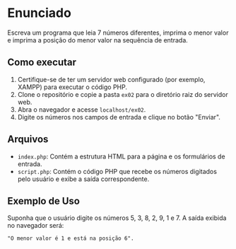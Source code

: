 # Enunciado

Escreva um programa que leia 7 números diferentes, imprima o menor valor e imprima a posição do menor valor na sequência de entrada.

## Como executar

1. Certifique-se de ter um servidor web configurado (por exemplo, XAMPP) para executar o código PHP.
2. Clone o repositório e copie a pasta `ex02` para o diretório raiz do servidor web.
3. Abra o navegador e acesse `localhost/ex02`.
4. Digite os números nos campos de entrada e clique no botão "Enviar".

## Arquivos

- `index.php`: Contém a estrutura HTML para a página e os formulários de entrada.
- `script.php`: Contém o código PHP que recebe os números digitados pelo usuário e exibe a saída correspondente.

## Exemplo de Uso

Suponha que o usuário digite os números 5, 3, 8, 2, 9, 1 e 7. A saída exibida no navegador será:

```html
"O menor valor é 1 e está na posição 6".
```
